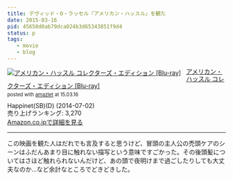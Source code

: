 ```yaml
---
title: デヴィッド・O・ラッセル『アメリカン・ハッスル』を観た
date: 2015-03-16
pid: 45650d0ab79dca024b3d65343851f9d4
status: p
tags:
   - movie
   - blog
---
```


<div class="amazlet-box" style="margin-bottom:0px;"><div class="amazlet-image" style="float:left;margin:0px 12px 1px 0px;"><a href="http://www.amazon.co.jp/exec/obidos/ASIN/B00HZZ5UXU/dotimpact-22/ref=nosim/" name="amazletlink" target="_blank"><img src="http://ecx.images-amazon.com/images/I/51-wBK4fGfL._SL160_.jpg" alt="アメリカン・ハッスル コレクターズ・エディション [Blu-ray]" style="border: none;" /></a></div><div class="amazlet-info" style="line-height:120%; margin-bottom: 10px"><div class="amazlet-name" style="margin-bottom:10px;line-height:120%"><a href="http://www.amazon.co.jp/exec/obidos/ASIN/B00HZZ5UXU/dotimpact-22/ref=nosim/" name="amazletlink" target="_blank">アメリカン・ハッスル コレクターズ・エディション [Blu-ray]</a><div class="amazlet-powered-date" style="font-size:80%;margin-top:5px;line-height:120%">posted with <a href="http://www.amazlet.com/" title="amazlet" target="_blank">amazlet</a> at 15.03.16</div></div><div class="amazlet-detail">Happinet(SB)(D) (2014-07-02)<br />売り上げランキング: 3,270<br /></div><div class="amazlet-sub-info" style="float: left;"><div class="amazlet-link" style="margin-top: 5px"><a href="http://www.amazon.co.jp/exec/obidos/ASIN/B00HZZ5UXU/dotimpact-22/ref=nosim/" name="amazletlink" target="_blank">Amazon.co.jpで詳細を見る</a></div></div></div><div class="amazlet-footer" style="clear: left"></div></div>

----

この映画を観た人はだれでも言及すると思うけど、冒頭の主人公の禿頭ケアのシーンはふだんあまり目に触れない描写という意味ですごかった。その後頭髪についてはさほど触れられないんだけど、あの頭で夜明けまで過ごしたりしても大丈夫なのか…など余計なところでどきどきした。
